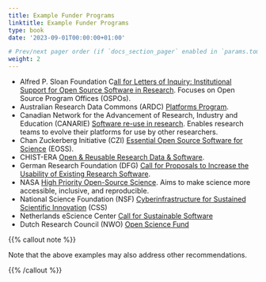 ```yaml
---
title: Example Funder Programs
linktitle: Example Funder Programs
type: book
date: '2023-09-01T00:00:00+01:00'

# Prev/next pager order (if `docs_section_pager` enabled in `params.toml`)
weight: 2
---
```


- Alfred P. Sloan Foundation C[all for Letters of Inquiry: Institutional Support for Open Source Software in Research](https://sloan.org/programs/digital-technology/ospo-loi). Focuses on Open Source Program Offices (OSPOs).
- Australian Research Data Commons (ARDC) [Platforms Program](https://ardc.edu.au/program/platforms-program/).
- Canadian Network for the Advancement of Research, Industry and Education (CANARIE) [Software re-use in research](https://www.canarie.ca/to-spur-software-re-use-in-research-canarie-awards-up-to-3-4m-to-research-teams-to-evolve-their-platforms-for-use-by-other-researchers/). Enables research teams to evolve their platforms for use by other researchers. 
- Chan Zuckerberg Initiative (CZI) [Essential Open Source Software for Science](https://chanzuckerberg.com/eoss/) (EOSS).
- CHIST-ERA [Open & Reusable Research Data & Software](https://www.chistera.eu/call-ord-announcement).
- German Research Foundation (DFG) [Call for Proposals to Increase the Usability of Existing Research Software](https://www.dfg.de/foerderung/info_wissenschaft/2022/info_wissenschaft_22_85/index.html).
- NASA [High Priority Open-Source Science](https://nspires.nasaprs.com/external/solicitations/summary.do?solId=%7BB364DBB8-390B-744D-013F-8F4C304B9A63). Aims to make science more accessible, inclusive, and reproducible. 
- National Science Foundation (NSF) [Cyberinfrastructure for Sustained Scientific Innovation](https://www.nsf.gov/publications/pub_summ.jsp?ods_key=nsf21617) (CSS)
- Netherlands eScience Center [Call for Sustainable Software](https://www.esciencecenter.nl/calls-for-proposals/call-for-sustainable-software-2023-ss-2023/) 
- Dutch Research Council (NWO) [Open Science Fund](https://www.nwo.nl/en/researchprogrammes/open-science/open-science-fund) 


{{% callout note %}}

Note that the above examples may also address other recommendations.

{{% /callout %}}

